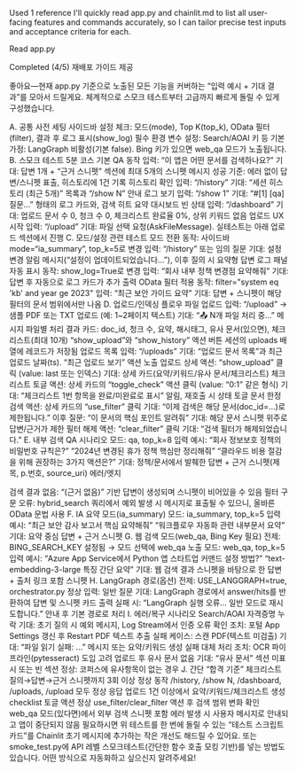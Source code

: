 Used 1 reference
I'll quickly read app.py and chainlit.md to list all user-facing features and commands accurately, so I can tailor precise test inputs and acceptance criteria for each.

Read app.py

Completed (4/5) 재배포 가이드 제공

좋아요—현재 app.py 기준으로 노출된 모든 기능을 커버하는 “입력 예시 + 기대 결과”를 모아서 드릴게요. 체계적으로 스모크 테스트부터 고급까지 빠르게 돌릴 수 있게 구성했습니다.

A. 공통 사전 세팅
사이드바 설정 체크: 모드(mode), Top K(top_k), OData 필터(filter), 결과 후 로그 표시(show_log)
필수 환경 변수 설정: Search/AOAI 키 등
기본 가정: LangGraph 비활성(기본 false). Bing 키가 있으면 web_qa 모드가 노출됩니다.
B. 스모크 테스트 5분 코스
기본 QA 동작
입력: “이 앱은 어떤 문서를 검색하나요?”
기대: 답변 1개 + “근거 스니펫” 섹션에 최대 5개의 스니펫 메시지
성공 기준: 에러 없이 답변/스니펫 표출, 히스토리에 1건 기록
히스토리 확인
입력: “/history”
기대: “세션 히스토리 (최근 5개)” 목록과 “/show N” 안내
로그 보기
입력: “/show 1”
기대: “#[1] [qa] 질문…” 형태의 로그 카드와, 검색 히트 요약
대시보드 빈 상태
입력: “/dashboard”
기대: 업로드 문서 수 0, 청크 수 0, 체크리스트 완료율 0%, 상위 키워드 없음
업로드 UX 시작
입력: “/upload”
기대: 파일 선택 요청(AskFileMessage). 실테스트는 아래 업로드 섹션에서 진행
C. 모드/설정 관련 테스트
모드 전환
동작: 사이드바 mode=“ia_summary”, top_k=5로 변경
입력: “/history” 또는 임의 질문
기대: 설정 변경 알림 메시지(“설정이 업데이트되었습니다…”), 이후 질의 시 요약형 답변
로그 패널 자동 표시
동작: show_log=True로 변경
입력: “회사 내부 정책 변경점 요약해줘”
기대: 답변 후 자동으로 로그 카드가 추가 출력
OData 필터 적용
동작: filter="system eq 'kb' and year ge 2023"
입력: “최근 보안 가이드 요약”
기대: 답변 + 스니펫이 해당 필터의 문서 범위에서만 나옴
D. 업로드/인덱싱 플로우
파일 업로드
입력: “/upload” → 샘플 PDF 또는 TXT 업로드 (예: 1~2페이지 텍스트)
기대:
“📤 N개 파일 처리 중…” 메시지
파일별 처리 결과 카드: doc_id, 청크 수, 요약, 해시태그, 유사 문서(있으면), 체크리스트(최대 10개)
“show_upload”와 “show_history” 액션 버튼
세션의 uploads 배열에 레코드가 저장됨
업로드 목록
입력: “/uploads”
기대: “업로드 문서 목록”과 최근 업로드 날짜(ts). “최근 업로드 보기” 액션 노출
업로드 상세
액션: “show_upload” 클릭 (value: last 또는 인덱스)
기대: 상세 카드(요약/키워드/유사 문서/체크리스트)
체크리스트 토글
액션: 상세 카드의 “toggle_check” 액션 클릭 (value: “0:1” 같은 형식)
기대: “체크리스트 1번 항목을 완료/미완료로 표시” 알림, 재호출 시 상태 토글
문서 한정 검색
액션: 상세 카드의 “use_filter” 클릭
기대: “이제 검색은 해당 문서(doc_id=…)로 제한됩니다.”
이후 질문: “이 문서의 핵심 포인트 알려줘”
기대: 해당 문서 스니펫 위주로 답변/근거가 제한
필터 해제
액션: “clear_filter” 클릭
기대: “검색 필터가 해제되었습니다.”
E. 내부 검색 QA 시나리오
모드: qa, top_k=8
입력 예시:
“회사 정보보호 정책의 비밀번호 규칙은?”
“2024년 변경된 휴가 정책 핵심만 정리해줘”
“클라우드 비용 절감을 위해 권장하는 3가지 액션은?”
기대: 정책/문서에서 발췌한 답변 + 근거 스니펫(제목, p.번호, source_uri)
에러/엣지

검색 결과 없음: “(근거 없음)” 기반 답변이 생성되며 스니펫이 비어있을 수 있음
필터 구문 오류: hybrid_search 쿼리에서 예외 발생 시 메시지로 표출될 수 있으니, 올바른 OData 문법 사용
F. IA 요약 모드(ia_summary)
모드: ia_summary, top_k=5
입력 예시:
“최근 보안 감사 보고서 핵심 요약해줘”
“워크플로우 자동화 관련 내부문서 요약”
기대: 요약 중심 답변 + 근거 스니펫
G. 웹 검색 모드(web_qa, Bing Key 필요)
전제: BING_SEARCH_KEY 설정됨 → 모드 선택에 web_qa 노출
모드: web_qa, top_k=5
입력 예시:
“Azure App Service에서 Python 앱 스타트업 커맨드 설정 방법?”
“text-embedding-3-large 특징 간단 요약”
기대: 웹 검색 결과 스니펫을 바탕으로 한 답변 + 출처 링크 포함 스니펫
H. LangGraph 경로(옵션)
전제: USE_LANGGRAPH=true, orchestrator.py 정상
입력: 일반 질문
기대: LangGraph 경로에서 answer/hits를 반환하여 답변 및 스니펫 카드 출력
실패 시: “LangGraph 실행 오류… 일반 모드로 재시도합니다.” 안내 후 기본 경로로 처리
I. 에러/복구 시나리오
Search/AOAI 자격증명 누락
기대: 초기 질의 시 예외 메시지, Log Stream에서 인증 오류 확인
조치: 포털 App Settings 갱신 후 Restart
PDF 텍스트 추출 실패
케이스: 스캔 PDF(텍스트 미검출)
기대: “파일 읽기 실패: …” 메시지 또는 요약/키워드 생성 실패 대체 처리
조치: OCR 파이프라인(pytesseract) 도입 고려
업로드 후 유사 문서 없음
기대: “유사 문서” 섹션 미표시 또는 빈 섹션
정상: 코퍼스에 유사항목이 없는 경우
J. 간단 “합격 기준” 체크리스트
질의→답변→근거 스니펫까지 3회 이상 정상 동작
/history, /show N, /dashboard, /uploads, /upload 모두 정상 응답
업로드 1건 이상에서 요약/키워드/체크리스트 생성
checklist 토글 액션 정상
use_filter/clear_filter 액션 후 검색 범위 변화 확인
web_qa 모드(있다면)에서 외부 검색 스니펫 포함
에러 발생 시 사용자 메시지로 안내되고 앱이 중단되지 않음
필요하시면 위 테스트를 한 번에 돌릴 수 있는 “테스트 스크립트 카드”를 Chainlit 초기 메시지에 추가하는 작은 개선도 해드릴 수 있어요. 또는 smoke_test.py에 API 레벨 스모크테스트(간단한 함수 호출 모킹 기반)를 넣는 방법도 있습니다. 어떤 방식으로 자동화하고 싶으신지 알려주세요!
